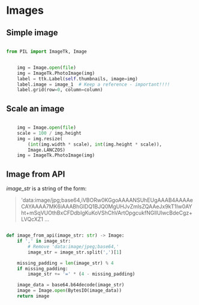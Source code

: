 # Images

## Simple image

```python

from PIL import ImageTk, Image
```

```python

    img = Image.open(file)
    img = ImageTk.PhotoImage(img)
    label = ttk.Label(self.thumbnails, image=img)
    label.image = image_1  # Keep a reference - important!!!!
    label.grid(row=0, column=column)
```

## Scale an image

```python

    img = Image.open(file)
    scale = 100 / img.height
    img = img.resize(
        (int(img.width * scale), int(img.height * scale)),
        Image.LANCZOS)
    img = ImageTk.PhotoImage(img)
```

## Image from API

*image_str* is a string of the form:

> 'data:image/jpg;base64,iVBORw0KGgoAAAANSUhEUgAAAB4AAAAeCAYAAAA7MK6iAAABhGlDQ1BJQ0MgUHJvZmlsZQAAeJx9kT1Iw0AYht+mSqVUOthBxCFDdbIgKuKoVShChVArtOpgcukfNGlIUlwcBdeCgz+LVQcXZ1 ...

```python

def image_from_api(image_str: str) -> Image:
    if ',' in image_str:
        # Remove 'data:image/jpeg;base64,'
        image_str = image_str.split(',')[1]

    missing_padding = len(image_str) % 4
    if missing_padding:
        image_str += '=' * (4 - missing_padding)

    image_data = base64.b64decode(image_str)
    image = Image.open(BytesIO(image_data))
    return image
```
